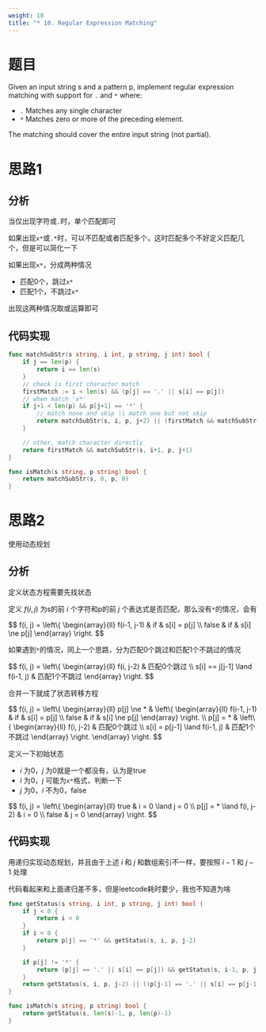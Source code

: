 ```yaml
---
weight: 10
title: "* 10. Regular Expression Matching"
---
```


# 题目

Given an input string s and a pattern p, implement regular expression matching with support for `.` and `*` where:

- `.` Matches any single character
- `*` Matches zero or more of the preceding element.

The matching should cover the entire input string (not partial).


# 思路1

## 分析

当仅出现字符或`.`时，单个匹配即可

如果出现`x*`或`.*`时，可以不匹配或者匹配多个，这时匹配多个不好定义匹配几个，但是可以简化一下

如果出现`x*`，分成两种情况
- 匹配0个，跳过`x*`
- 匹配1个，不跳过`x*`

出现这两种情况取或运算即可

## 代码实现

```go
func matchSubStr(s string, i int, p string, j int) bool {
	if j == len(p) {
		return i == len(s)
	}
	// check is first charactor match
	firstMatch := i < len(s) && (p[j] == '.' || s[i] == p[j])
	// when match 'x*'
	if j+1 < len(p) && p[j+1] == '*' {
		// match none and skip || match one but not skip
		return matchSubStr(s, i, p, j+2) || (firstMatch && matchSubStr(s, i+1, p, j))
	}

	// other, match charactor directly
	return firstMatch && matchSubStr(s, i+1, p, j+1)
}

func isMatch(s string, p string) bool {
	return matchSubStr(s, 0, p, 0)
}
```

# 思路2

使用动态规划

## 分析

定义状态方程需要先找状态

定义 $f(i, j)$ 为s的前 $i$ 个字符和p的前 $j$ 个表达式是否匹配，那么没有`*`的情况，会有

$$
f(i, j) = \left\\{
\begin{array}{ll}
    f(i-1, j-1) & if & s[i] = p[j] \\\\
    false       & if & s[i] \ne p[j]
\end{array}
\right.
$$

如果遇到`*`的情况，同上一个思路，分为匹配0个跳过和匹配1个不跳过的情况

$$
f(i, j) = \left\\{
\begin{array}{ll}
    f(i, j-2)                         & 匹配0个跳过 \\\\
    s[i] == j[j-1] \land f(i-1, j)    & 匹配1个不跳过
\end{array}
\right.
$$

合并一下就成了状态转移方程

$$
f(i, j) = \left\\{
\begin{array}{ll}
	p[j] \ne * & \left\\{
	\begin{array}{ll}
		f(i-1, j-1) & if & s[i] = p[j] \\\\
		false       & if & s[i] \ne p[j]
	\end{array}
	\right.		\\\\
    p[j] = * & \left\\{
	\begin{array}{ll}
		f(i, j-2)                         & 匹配0个跳过 \\\\
		s[i] = p[j-1] \land f(i-1, j)    & 匹配1个不跳过
	\end{array}
	\right.
\end{array}
\right.
$$

定义一下初始状态
- $i$ 为0，$j$ 为0就是一个都没有，认为是true
- $i$ 为0，$j$ 可能为`x*`格式，判断一下
- $j$ 为0，$i$ 不为0，false

$$
f(i, j) = \left\\{
\begin{array}{ll}
	true                     & i = 0 \land j = 0 \\\\
	p[j] = * \land f(i, j-2) & i = 0 \\\\
	false                    & j = 0
\end{array}
\right.
$$

## 代码实现

用递归实现动态规划，并且由于上述 $i$ 和 $j$ 和数组索引不一样，要按照 $i-1$ 和 $j-1$ 处理

代码看起来和上面递归差不多，但是leetcode耗时要少，我也不知道为啥

```go
func getStatus(s string, i int, p string, j int) bool {
	if j < 0 {
		return i < 0
	}
	if i < 0 {
		return p[j] == '*' && getStatus(s, i, p, j-2)
	}

	if p[j] != '*' {
		return (p[j] == '.' || s[i] == p[j]) && getStatus(s, i-1, p, j-1)
	}
	return getStatus(s, i, p, j-2) || ((p[j-1] == '.' || s[i] == p[j-1]) && getStatus(s, i-1, p, j))
}

func isMatch(s string, p string) bool {
	return getStatus(s, len(s)-1, p, len(p)-1)
}
```
